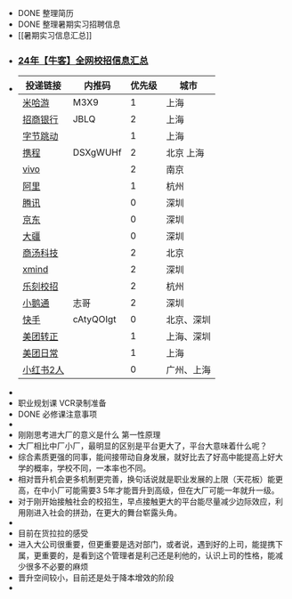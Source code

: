 - DONE 整理简历
- DONE 整理暑期实习招聘信息
- [[暑期实习信息汇总]]
- ### [24年【牛客】全网校招信息汇总](https://docs.qq.com/sheet/DR1haQktleU54bWl6?tab=BB08J2&login_t=1710057975058&_t=1710058744608&u=726a43336d944aa5949eae3e7b814be2)
- |投递链接|内推码|优先级|城市|
  |--|--|--|--|
  |[米哈游]( https://jobs.mihoyo.com/#/campus/position/4813) |M3X9|1|上海|
  |[招商银行](https://cmb-recruitment-mobile.paas.cmbchina.com/positionDetail/school?qrCodeId=EBEAD42C-A548-4F27-9315-BDEB826A138E&recommendType=2&recruitmentTypeId=DF94FD6D-26D3-4A19-9E69-577C4BA1DE82&publishId=95C27AF3-4733-4798-A34F-D6F39717D9CD&recruitmentTypeId=) |JBLQ|2|上海|
  |[字节跳动](https://jobs.bytedance.com/campus/position?keywords=%E5%89%8D%E7%AB%AF&category=&location=CT_128&project=&type=3&job_hot_flag=&current=1&limit=10&functionCategory=&tag=&spread=PWMEYQA)||1|上海|
  |[携程](https://app.mokahr.com/campus-recruitment/trip/37757?sourceToken=a4053aeea19325ef2386a6995246b44e#/jobs?keyword=%E5%89%8D%E7%AB%AF)|DSXgWUHf|2|北京 上海|
  |[vivo](https://hr.vivo.com/wt/vivo/web/templet1000/index/corpwebPosition1000vivo!gotoPostInfoForAjax?postId=154310&recruitType=12&brandCode=1)||2|南京|
  |[阿里](https://talent-holding.alibaba.com/campus/position-detail?lang=zh&positionId=2031902)||1|杭州|
  |[腾讯](https://join.qq.com/post_detail.html?pid=2&id=106&tid=2)||0|深圳|
  |[京东](https://campus.jd.com/#/details?id=4872)||0|深圳|
  |[大疆](https://we.dji.com/zh-CN/position/detail?positionId=1603324366766518272)||0|深圳|
  |[商汤科技](https://hr.sensetime.com/SU60fa3bdabef57c1023fc1cbc/pb/posDetail.html?postId=6551b51e3538bc6c4d67bf3d&postType=intern)||2|北京|
  |[xmind](https://www.lagou.com/wn/jobs/6311626.html?source=pl&i=pl-0&show=f52dbc76d45f42888bc68cc09143068a)||2|深圳|
  |[乐刻校招](https://leoao-inc.jobs.feishu.cn/787552/position/7272586633920301349/detail)||2|杭州|
  |[小鹅通](https://www.xiaoe-tech.com/joinUs)|志哥|2|深圳|
  |[快手](https://zhaopin.kuaishou.cn/#/official/trainee/job-info/18132)|cAtyQOIgt|0|北京、深圳|
  |[美团转正](https://zhaopin.meituan.com/web/position/detail?jobUnionId=2309762897&highlightType=campus)||1|上海、深圳|
  |[美团日常](https://zhaopin.meituan.com/web/position/detail?jobUnionId=2315268375&highlightType=campus)||1|上海|
  |[小红书2人](https://job.xiaohongshu.com/jobs/11203/intern)||0|广州、上海|
-
- 职业规划课  VCR录制准备
- DONE 必修课注意事项
-
- 刚刚思考进大厂的意义是什么 第一性原理
- 大厂相比中厂小厂，最明显的区别是平台更大了，平台大意味着什么呢？
- 综合素质更强的同事，能间接带动自身发展，就好比去了好高中能提高上好大学的概率，学校不同，一本率也不同。
- 相对晋升机会更多机制更完善，换句话说就是职业发展的上限（天花板）能更高，在中小厂可能需要3 5年才能晋升到高级，但在大厂可能一年就升一级。
- 对于刚开始接触社会的校招生，早点接触更大的平台能尽量减少边际效应，利用刚进入社会的拼劲，在更大的舞台崭露头角。
-
- 目前在货拉拉的感受
- 进入大公司很重要，但更重要是选对部门，或者说，遇到好的上司，能提携下属，更重要的，是看到这个管理者是利己还是利他的，认识上司的性格，能减少很多不必要的麻烦
- 晋升空间较小，目前还是处于降本增效的阶段
-